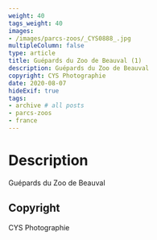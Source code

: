 ```yaml
---
weight: 40
tags_weight: 40
images:
- /images/parcs-zoos/_CYS0888_.jpg
multipleColumn: false
type: article
title: Guépards du Zoo de Beauval (1)
description: Guépards du Zoo de Beauval
copyright: CYS Photographie
date: 2020-08-07
hideExif: true
tags:
- archive # all posts
- parcs-zoos
- france
---
```


# Description

Guépards du Zoo de Beauval

## Copyright

CYS Photographie
